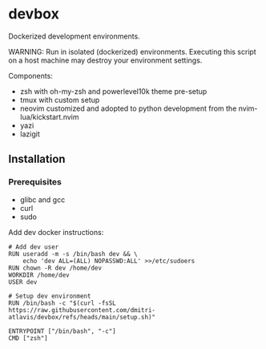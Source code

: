 # devbox

Dockerized development environments.

WARNING:
Run in isolated (dockerized) environments.
Executing this script on a host machine may destroy your environment settings.

Components:

- zsh with oh-my-zsh and powerlevel10k theme pre-setup
- tmux with custom setup
- neovim customized and adopted to python development from the nvim-lua/kickstart.nvim
- yazi
- lazigit

## Installation

### Prerequisites

- glibc and gcc
- curl
- sudo

Add dev docker instructions:

```
# Add dev user
RUN useradd -m -s /bin/bash dev && \
    echo 'dev ALL=(ALL) NOPASSWD:ALL' >>/etc/sudoers
RUN chown -R dev /home/dev
WORKDIR /home/dev
USER dev

# Setup dev environment
RUN /bin/bash -c "$(curl -fsSL https://raw.githubusercontent.com/dmitri-atlavis/devbox/refs/heads/main/setup.sh)"

ENTRYPOINT ["/bin/bash", "-c"]
CMD ["zsh"]
```
